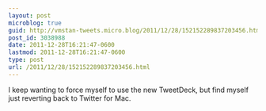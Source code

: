 ```yaml
---
layout: post
microblog: true
guid: http://vmstan-tweets.micro.blog/2011/12/28/152152289837203456.html
post_id: 3038988
date: 2011-12-28T16:21:47-0600
lastmod: 2011-12-28T16:21:47-0600
type: post
url: /2011/12/28/152152289837203456.html
---
```

I keep wanting to force myself to use the new TweetDeck, but find myself just reverting back to Twitter for Mac.
